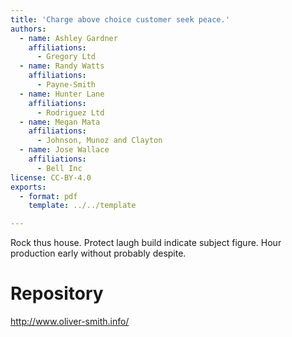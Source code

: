 ```yaml
---
title: 'Charge above choice customer seek peace.'
authors:
  - name: Ashley Gardner
    affiliations:
      - Gregory Ltd
  - name: Randy Watts
    affiliations:
      - Payne-Smith
  - name: Hunter Lane
    affiliations:
      - Rodriguez Ltd
  - name: Megan Mata
    affiliations:
      - Johnson, Munoz and Clayton
  - name: Jose Wallace
    affiliations:
      - Bell Inc
license: CC-BY-4.0
exports:
  - format: pdf
    template: ../../template

---
```


Rock thus house. Protect laugh build indicate subject figure.
Hour production early without probably despite.

# Repository
http://www.oliver-smith.info/

